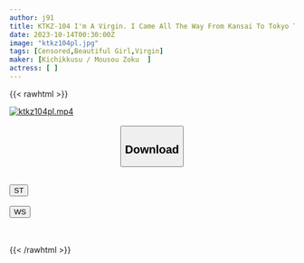 ```yaml
---
author: j91
title: KTKZ-104 I'm A Virgin. I Came All The Way From Kansai To Tokyo Today. Momo (20 Years Old)
date: 2023-10-14T00:30:00Z
image: "ktkz104pl.jpg"
tags: [Censored,Beautiful Girl,Virgin]
maker: [Kichikkusu / Mousou Zoku  ]
actress: [ ]
---
```



{{< rawhtml >}}

<div class="video" data-videoid="mDVKlXeaOlTbWob">
    <a href="javascript:;">
        <img src="https://my.j91.asia/posts/ktkz104pl/ktkz104pl.jpg" width="WIDTH" height="HEIGHT" alt="ktkz104pl.mp4" loading="lazy">
    </a>
</div>

<script type="text/javascript" src="https://j91.asia/asset/on-demand-st.js"></script>

<br>
  <link rel="stylesheet" href="https://j91.asia/asset/bs5.css">
  
  <center>
  <button class="btn btn-primary" type="button" data-bs-toggle="collapse" data-bs-target=".multi-collapse" aria-expanded="false" aria-controls="multiCollapseExample1 multiCollapseExample2"><h2>Download</h2></button></center>
</p>
<div class="row">
  <div class="col">
    <div class="collapse multi-collapse" id="multiCollapseExample1">
      <div class="card card-body">
	      	      <br>
<div class="buttons">  
<a href="https://streamtape.to/v/mDVKlXeaOlTbWob"><button class="btn-hover color-3"><i class="fa fa-download"></i> ST</button></a></div>
    </div>
  </div>
</div>
  <div class="col">
    <div class="collapse multi-collapse" id="multiCollapseExample2">
      <div class="card card-body">
	      <br>
<div class="buttons">
    <a href="https://wolfstream.tv/whfedwtle214"><button class="btn-hover color-9"><i class="fa fa-download"></i> WS</button></a></div>
<br><br>
      </div>
    </div>
  </div>
</div>

{{< /rawhtml >}}